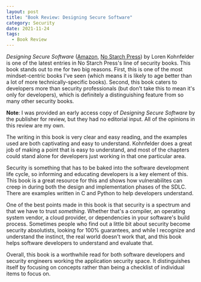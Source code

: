 ```yaml
---
layout: post
title: "Book Review: Designing Secure Software"
category: Security
date: 2021-11-24
tags:
  - Book Review
---
```


*Designing Secure Software* ([Amazon](https://amzn.to/3nRatAc),
[No Starch Press](https://nostarch.com/designing-secure-software)) by Loren Kohnfelder is
one of the latest entries in No Starch Press's line of security books.  This
book stands out to me for two big reasons.  First, this is one of the most
mindset-centric books I've seen (which means it is likely to age better than a
lot of more technically-specific books).  Second, this book caters to developers
more than security professionals (but don't take this to mean it's only for
developers), which is definitely a distinguishing feature from so many other
security books.

<!--more-->

**Note**: I was provided an early access copy of *Designing Secure Software* by the
publisher for review, but they had no editorial input.  All of the opinions in
this review are my own.

The writing in this book is very clear and easy reading, and the examples used
are both captivating and easy to understand.  Kohnfelder does a great job of
making a point that is easy to understand, and most of the chapters could stand
alone for developers just working in that one particular area.

Security is something that has to be baked into the software development life
cycle, so informing and educating developers is a key element of this.  This
book is a great resource for this and shows how vulnerabilites can creep in
during both the design and implementation phases of the SDLC.  There are
examples written in C and Python to help developers understand.

One of the best points made in this book is that security is a spectrum and that
we have to trust *something*.  Whether that's a compiler, an operating system
vendor, a cloud provider, or dependencies in your software's build process.
Sometimes people who find out a little bit about security become security
absolutists, looking for 100% guarantees, and while I recognize and understand
the instinct, the real world doesn't work that, and this book helps software
developers to understand and evaluate that.

Overall, this book is a worthwhile read for both software developers and
security engineers working the application security space.  It distinguishes
itself by focusing on concepts rather than being a checklist of individual items
to focus on.

